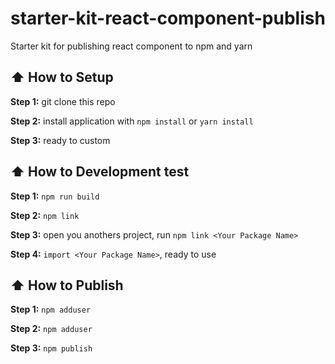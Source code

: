 # starter-kit-react-component-publish
Starter kit for publishing react component to npm and yarn

## :arrow_up: How to Setup

**Step 1:** git clone this repo

**Step 2:** install application with `npm install` or `yarn install`

**Step 3:** ready to custom

## :arrow_up: How to Development test

**Step 1:** `npm run build`

**Step 2:** `npm link`

**Step 3:** open you anothers project, run `npm link <Your Package Name>`

**Step 4:** `import <Your Package Name>`, ready to use

## :arrow_up: How to Publish

**Step 1:** `npm adduser`

**Step 2:** `npm adduser`

**Step 3:** `npm publish`

